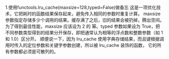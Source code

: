 1.使用functools.lru_cache(maxsize=128,typed=False)做备忘
    这是一项优化技术，它把耗时的函数结果保存起来，避免传入相同的参数时重复计算。
    maxsize 参数指定存储多少个调用的结果。缓存满了之后，旧的结果会被扔掉，腾出空间。为了得到最佳性能，maxsize 应该设为 2 的
    幂。typed 参数如果设为 True，把不同参数类型得到的结果分开保存，即把通常认为相等的浮点数和整数参数（如 1 和 1.0）区分开。
    顺便说一下，因为 lru_cache 使用字典存储结果，而且键根据调用时传入的定位参数和关键字参数创建，所以被 lru_cache 装饰的函数，
    它的所有参数都必须是可散列的。
